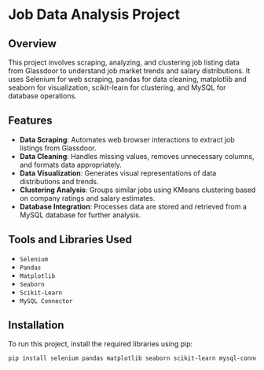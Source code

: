 # Job Data Analysis Project

## Overview
This project involves scraping, analyzing, and clustering job listing data from Glassdoor to understand job market trends and salary distributions. It uses Selenium for web scraping, pandas for data cleaning, matplotlib and seaborn for visualization, scikit-learn for clustering, and MySQL for database operations.

## Features
- **Data Scraping**: Automates web browser interactions to extract job listings from Glassdoor.
- **Data Cleaning**: Handles missing values, removes unnecessary columns, and formats data appropriately.
- **Data Visualization**: Generates visual representations of data distributions and trends.
- **Clustering Analysis**: Groups similar jobs using KMeans clustering based on company ratings and salary estimates.
- **Database Integration**: Processes data are stored and retrieved from a MySQL database for further analysis.

## Tools and Libraries Used
- `Selenium`
- `Pandas`
- `Matplotlib`
- `Seaborn`
- `Scikit-Learn`
- `MySQL Connector`

## Installation
To run this project, install the required libraries using pip:
```bash
pip install selenium pandas matplotlib seaborn scikit-learn mysql-connector-python
